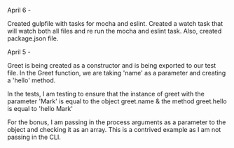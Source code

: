 
April 6 -

Created gulpfile with tasks for mocha and eslint.  Created a watch task that will watch both all files and re run the mocha and eslint task.
Also, created package.json file.

April 5 -

Greet is being created as a constructor and is being exported to our test file.
In the Greet function, we are taking 'name' as a parameter and creating a 'hello' method.

In the tests, I am testing to ensure that the instance of greet with the parameter 'Mark' is equal to the object greet.name & the method greet.hello is equal to 'hello Mark'

For the bonus, I am passing in the process arguments as a parameter to the object and checking it as an array.  This is a contrived example as I am not passing in the CLI.
